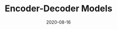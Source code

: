 ---
# ===== Title, summary, and position in the left sidebar =====
linktitle: Encoder-Decoder
summary: 
weight: 700
# =========================================================

# ========== Basic metadata ==========
title: Encoder-Decoder Models
date: 2020-08-16
draft: false
 
authors: ["admin"]
tags: ["Deep Learning", "Seq2Seq", "encoder-decoder"]
categories: ["Deep Learning"]
toc: true # Show table of contents
# ====================================

# ========== Advanced metadata ========== 
profile: false  # Show author profile?
reading_time: true # Show estimated reading time?
share: true  # Show social sharing links?
featured: true
comments: true  # Show comments?
disable_comment: false
commentable: true  # Allow visitors to comment? Supported by the Page, Post, and Book content types.
editable: false  # Allow visitors to edit the page? Supported by the Page, Post, and Book content types.

# Optional header image (relative to `assets/media/` folder).
header:
  caption: ""
  image: ""
---